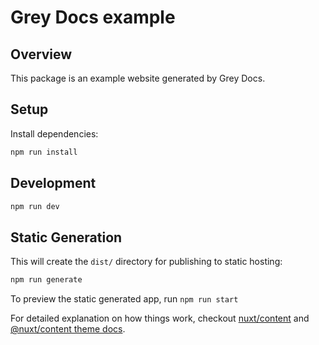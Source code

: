 # Grey Docs example

## Overview

This package is an example website generated by Grey Docs.

## Setup

Install dependencies:

```bash
npm run install
```

## Development

```bash
npm run dev
```

## Static Generation

This will create the `dist/` directory for publishing to static hosting:

```bash
npm run generate
```

To preview the static generated app, run `npm run start`

For detailed explanation on how things work, checkout [nuxt/content](https://content.nuxtjs.org) and
[@nuxt/content theme docs](https://content.nuxtjs.org/themes-docs).
